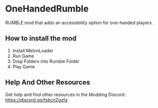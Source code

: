 # OneHandedRumble

RUMBLE mod that adds an accessibility option for one-handed players.

## How to install the mod
1. Install MelonLoader
2. Run Game
3. Drop Folders into Rumble Folder
4. Play Game

## Help And Other Resources
Get help and find other resources in the Modding Discord:
https://discord.gg/fsbcnZgzfa
